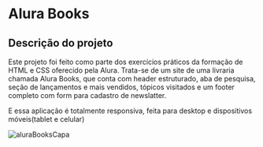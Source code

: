 <h1>Alura Books</h1>

<h2>Descrição do projeto</h2>

<p>Este projeto foi feito como parte dos exercícios práticos da formação de HTML e CSS oferecido pela Alura. Trata-se de um site de uma livraria chamada Alura Books, que conta com header estruturado, aba de pesquisa, seção de lançamentos e mais vendidos, tópicos visitados e um footer completo com form para cadastro de newslatter.</p>

<p>E essa aplicação é totalmente responsiva, feita para desktop e dispositivos móveis(tablet e celular)</p>

![aluraBooksCapa](https://github.com/alexfilhoo/alura-books/assets/97108107/630eb43c-4437-4e5f-88ea-97c5df3c95a7)

